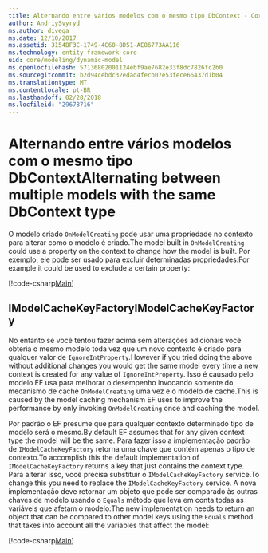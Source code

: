 ```yaml
---
title: Alternando entre vários modelos com o mesmo tipo DbContext - Core de EF
author: AndriySvyryd
ms.author: divega
ms.date: 12/10/2017
ms.assetid: 3154BF3C-1749-4C60-8D51-AE86773AA116
ms.technology: entity-framework-core
uid: core/modeling/dynamic-model
ms.openlocfilehash: 57136802001124ebf9ae7682e33f8dc7826fc2b0
ms.sourcegitcommit: b2d94cebdc32edad4fecb07e53fece66437d1b04
ms.translationtype: MT
ms.contentlocale: pt-BR
ms.lasthandoff: 02/28/2018
ms.locfileid: "29678716"
---
```

# <a name="alternating-between-multiple-models-with-the-same-dbcontext-type"></a><span data-ttu-id="1972a-102">Alternando entre vários modelos com o mesmo tipo DbContext</span><span class="sxs-lookup"><span data-stu-id="1972a-102">Alternating between multiple models with the same DbContext type</span></span>

<span data-ttu-id="1972a-103">O modelo criado `OnModelCreating` pode usar uma propriedade no contexto para alterar como o modelo é criado.</span><span class="sxs-lookup"><span data-stu-id="1972a-103">The model built in `OnModelCreating` could use a property on the context to change how the model is built.</span></span> <span data-ttu-id="1972a-104">Por exemplo, ele pode ser usado para excluir determinadas propriedades:</span><span class="sxs-lookup"><span data-stu-id="1972a-104">For example it could be used to exclude a certain property:</span></span>

[!code-csharp[Main](../../../samples/core/DynamicModel/DynamicContext.cs?name=Class)]

## <a name="imodelcachekeyfactory"></a><span data-ttu-id="1972a-105">IModelCacheKeyFactory</span><span class="sxs-lookup"><span data-stu-id="1972a-105">IModelCacheKeyFactory</span></span>
<span data-ttu-id="1972a-106">No entanto se você tentou fazer acima sem alterações adicionais você obteria o mesmo modelo toda vez que um novo contexto é criado para qualquer valor de `IgnoreIntProperty`.</span><span class="sxs-lookup"><span data-stu-id="1972a-106">However if you tried doing the above without additional changes you would get the same model every time a new context is created for any value of `IgnoreIntProperty`.</span></span> <span data-ttu-id="1972a-107">Isso é causado pelo modelo EF usa para melhorar o desempenho invocando somente do mecanismo de cache `OnModelCreating` uma vez e o modelo de cache.</span><span class="sxs-lookup"><span data-stu-id="1972a-107">This is caused by the model caching mechanism EF uses to improve the performance by only invoking `OnModelCreating` once and caching the model.</span></span>

<span data-ttu-id="1972a-108">Por padrão o EF presume que para qualquer contexto determinado tipo de modelo será o mesmo.</span><span class="sxs-lookup"><span data-stu-id="1972a-108">By default EF assumes that for any given context type the model will be the same.</span></span> <span data-ttu-id="1972a-109">Para fazer isso a implementação padrão de `IModelCacheKeyFactory` retorna uma chave que contém apenas o tipo de contexto.</span><span class="sxs-lookup"><span data-stu-id="1972a-109">To accomplish this the default implementation of `IModelCacheKeyFactory` returns a key that just contains the context type.</span></span> <span data-ttu-id="1972a-110">Para alterar isso, você precisa substituir o `IModelCacheKeyFactory` service.</span><span class="sxs-lookup"><span data-stu-id="1972a-110">To change this you need to replace the `IModelCacheKeyFactory` service.</span></span> <span data-ttu-id="1972a-111">A nova implementação deve retornar um objeto que pode ser comparado às outras chaves de modelo usando o `Equals` método que leva em conta todas as variáveis que afetam o modelo:</span><span class="sxs-lookup"><span data-stu-id="1972a-111">The new implementation needs to return an object that can be compared to other model keys using the `Equals` method that takes into account all the variables that affect the model:</span></span>

[!code-csharp[Main](../../../samples/core/DynamicModel/DynamicModelCacheKeyFactory.cs?name=Class)]
